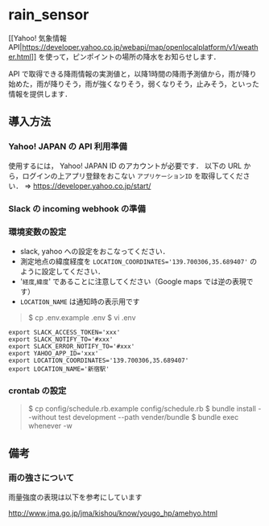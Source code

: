 # rain_sensor

[[Yahoo! 気象情報API|https://developer.yahoo.co.jp/webapi/map/openlocalplatform/v1/weather.html]] を使って，ピンポイントの場所の降水をお知らせします．

API で取得できる降雨情報の実測値と，以降1時間の降雨予測値から，雨が降り始めた，雨が降りそう，雨が強くなりそう，弱くなりそう，止みそう，といった情報を提供します．

## 導入方法

### Yahoo! JAPAN の API 利用準備

使用するには， Yahoo! JAPAN ID のアカウントが必要です．
以下の URL から，ログインの上アプリ登録をおこない `アプリケーションID` を取得してください．
=> https://developer.yahoo.co.jp/start/

### Slack の incoming webhook の準備


### 環境変数の設定

* slack, yahoo への設定をおこなってください．
* 測定地点の緯度経度を `LOCATION_COORDINATES='139.700306,35.689407'` のように設定してください．
* '`経度`,`緯度`' であることに注意してください（Google maps では逆の表現です）
* `LOCATION_NAME` は通知時の表示用です

> $ cp .env.example .env
> $ vi .env

```
export SLACK_ACCESS_TOKEN='xxx'
export SLACK_NOTIFY_TO='#xxx'
export SLACK_ERROR_NOTIFY_TO='#xxx'
export YAHOO_APP_ID='xxx'
export LOCATION_COORDINATES='139.700306,35.689407'
export LOCATION_NAME='新宿駅'
```

### crontab の設定

> $ cp config/schedule.rb.example config/schedule.rb
> $ bundle install --without test development --path vender/bundle
> $ bundle exec whenever -w


## 備考

### 雨の強さについて

雨量強度の表現は以下を参考にしています

http://www.jma.go.jp/jma/kishou/know/yougo_hp/amehyo.html
